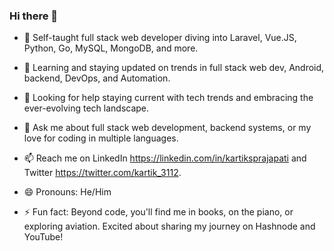### Hi there 👋

- 🔭 Self-taught full stack web developer diving into Laravel, Vue.JS, Python, Go, MySQL, MongoDB, and more.

- 🌱 Learning and staying updated on trends in full stack web dev, Android, backend, DevOps, and Automation.

- 🤔 Looking for help staying current with tech trends and embracing the ever-evolving tech landscape.

- 💬 Ask me about full stack web development, backend systems, or my love for coding in multiple languages.

- 📫 Reach me on LinkedIn https://linkedin.com/in/kartiksprajapati and Twitter https://twitter.com/kartik_3112.

- 😄 Pronouns: He/Him

- ⚡ Fun fact: Beyond code, you'll find me in books, on the piano, or exploring aviation. Excited about sharing my journey on Hashnode and YouTube!

<!--
**kartiksprajapati/kartiksprajapati** is a ✨ _special_ ✨ repository because its `README.md` (this file) appears on your GitHub profile.

Here are some ideas to get you started:

- 🔭 I’m currently working on ...
- 🌱 I’m currently learning ...
- 👯 I’m looking to collaborate on ...
- 🤔 I’m looking for help with ...
- 💬 Ask me about ...
- 📫 How to reach me: ...
- 😄 Pronouns: ...
- ⚡ Fun fact: ...
-->
